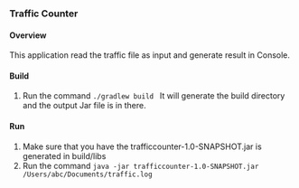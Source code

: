 ### Traffic Counter
#### Overview
This application read the traffic file as input and generate result in Console.
#### Build
1. Run the command
`./gradlew build
`
It will generate the build directory and the output Jar file is in there.

#### Run
1. Make sure that you have the trafficcounter-1.0-SNAPSHOT.jar is generated in build/libs
1. Run the command  `java -jar trafficcounter-1.0-SNAPSHOT.jar /Users/abc/Documents/traffic.log` 
